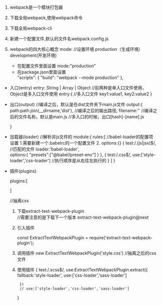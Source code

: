 1. webpack是一个模块打包器


2. 下载全局webpack,使用webpack命令
3. 下载全局webpack-cli

4. 新建一个配置文件,默认的文件名webpack.config.js 


5. webpack的四大核心概念
    mode: //设置环境   production（生成环境） development(开发环境)
    - 在配置文件里面设置  mode:"production"
    - 在package.json里面设置  
     "scripts": {
        "build": "webpack  --mode production"
    },

- 入口(entry)
  entry: String | Array | Object     //前两种是单入口文件使用，Object是多入口文件使用
  entry:{  //多入口文件
      key1:value1,
      key2:value2
  }
- 出口(output)
    //编译之后，默认是在dist文件夹下main.js文件
    output:{
        path:path.join(__dirname,'dist'), //编译之后的输出路径,
        filename:''  //编译之后的文件名称，默认是main.js 
        //多入口的时候，出口[hash]-[name].js

     }
 
- 加载器(loader) //解析非js文件的
    module:{
        rules:[
            //babel-loader的配置项设置
             1.需要新建一个.babelrc的一个配置文件
             2. options:{}
            { 
               test:/\.(js|jsx)$/,   //匹配的文件
               loader:'babel-loader',  
               options:{
                   "presets":["@babel/preset-env"]
               }
            },  {
                test:/\.css$/,
                use:['style-loader','css-loader']  //执行顺序是从右往左执行的
            }
        ]
    }

- 插件(plugins)

    plugins:[
        
    ]

    //抽离css
    1. 下载extract-text-webpack-plugin  
    //需要注意的是下载下一个版本  extract-text-webpack-plugin@next

    2. 引入插件

        const ExtractTextWebpackPlugin = require('extract-text-webpack-plugin');

    3. 调用插件  new ExtractTextWebpackPlugin('style.css') //抽离之后的css文件


    4. 使用插件
        {
            test:/\.scss$/,
            use:ExtractTextWebpackPlugin.extract({
                fallback:'style-loader',
                use:['css-loader','sass-loader']

            })
            // use:['style-loader','css-loader','sass-loader']
        }







